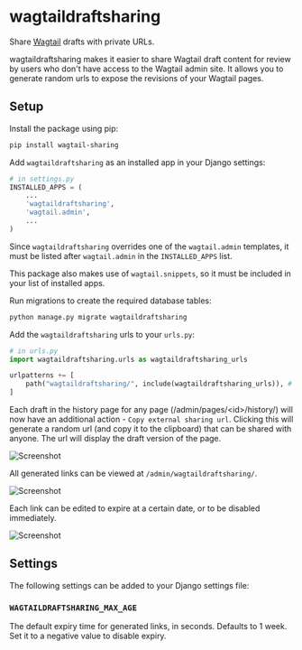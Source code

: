 wagtaildraftsharing
===============

Share [Wagtail](https://wagtail.io) drafts with private URLs.

wagtaildraftsharing makes it easier to share Wagtail draft content for review by users who don't have access to the Wagtail admin site. It allows you to generate random urls to expose the revisions of your Wagtail pages.

## Setup
Install the package using pip:

```bash
pip install wagtail-sharing
```

Add ``wagtaildraftsharing`` as an installed app in your Django settings:

```python
# in settings.py
INSTALLED_APPS = (
    ...
    'wagtaildraftsharing',
    'wagtail.admin',
    ...
)
```
Since ``wagtaildraftsharing`` overrides one of the ``wagtail.admin`` templates, it must be listed after ``wagtail.admin`` in the ``INSTALLED_APPS`` list.

This package also makes use of ``wagtail.snippets``, so it must be included in your list of installed apps.

Run migrations to create the required database tables:

```bash
python manage.py migrate wagtaildraftsharing
```

Add the ``wagtaildraftsharing`` urls to your ``urls.py``:

```python
# in urls.py
import wagtaildraftsharing.urls as wagtaildraftsharing_urls

urlpatterns += [
    path("wagtaildraftsharing/", include(wagtaildraftsharing_urls)), # or whatever url you want
]
```

Each draft in the history page for any page (/admin/pages/\<id\>/history/) will now have an additional action - ``Copy external sharing url``. Clicking this will generate a random url (and copy it to the clipboard) that can be shared with anyone. The url will display the draft version of the page.

![Screenshot](https://raw.githubusercontent.com/KIRA009/wagtaildraftsharing/main/docs/images/history.png)

All generated links can be viewed at ``/admin/wagtaildraftsharing/``.

![Screenshot](https://raw.githubusercontent.com/KIRA009/wagtaildraftsharing/main/docs/images/sharinglinks.png)

Each link can be edited to expire at a certain date, or to be disabled immediately.

![Screenshot](https://raw.githubusercontent.com/KIRA009/wagtaildraftsharing/main/docs/images/sharinglink.png)

## Settings
The following settings can be added to your Django settings file:

### ``WAGTAILDRAFTSHARING_MAX_AGE``
The default expiry time for generated links, in seconds. Defaults to 1 week. Set it to a negative value to disable expiry.
